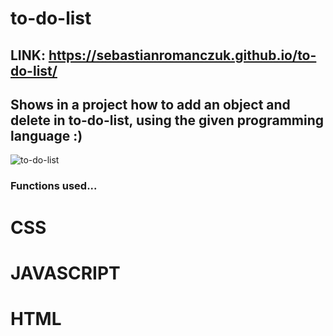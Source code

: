 # to-do-list

## LINK: https://sebastianromanczuk.github.io/to-do-list/

## Shows in a project how to add an object and delete in to-do-list, using the given programming language :)

![to-do-list](https://i.postimg.cc/1tRkMs4w/1.png)

### Functions used...

# CSS
# JAVASCRIPT
# HTML

